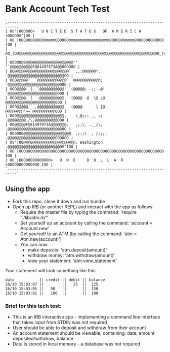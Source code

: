 Bank Account Tech Test
=======================
```
,--------------------------------------------------------------------------.
| OV"|OOOOOO>   U N I T E D  S T A T E S   OF  A M E R I C A   <OOOOOV"|OO |
| OO |OOOOOOOOOOOOmmmmOOOOOOmmmmmmmmmmmmmmmmmmOOOOOOOmmmmOOOOOOOOOOOOO |OO |
| OO_|OO@@@@@@@@@@@@@@@@@@@@@@@@@@@@@@@@@@@@@@@@@@@@@@@@@@@@@@@@@@@@OO_|OO |
| OOOOO@6@@@@@@@@@@@@@@@@@@@@@'"           "`@@@@@@@@@@F@81497973A@@OOOOOO |
| OO@@@@@@@@@@@@@@@@@@@@@@@@`  ,,:@@@@@@*.    `@@@@@@@@@@@@@@@@@@@@@@@@@OO |
| OOO@@@@@' _`@@@@@@@@@@@@@`  W@@@@@@@@@@@;    `@@@@@@@@@@@@@@@@6@@@@@@OOO |
| OOO@@@@' |_ `@@@@@@@@@@@'  (@@@@@;--;;--@'    `@@@@@@@@@@@@@@@@@@@@@@OOO |
| OOO@@@@. |  .@@@@@@@@@@@   (@@@@  @  \@ ;@     @@@@@@@@@@@@@@@@@@@@@@OOO |
| OOO@@@@@,  ,@@@@@@@@@@@@   (@@@@     _\ }@     @@@@@@@@'==`@@@@@@@@@@OOO |
| OOO@@@@@@@@@@@@@@@@@@@@@.    \_@;;; __ ;;     .@@@@@@@@./\,@@@@@@@@@@OOO |
| OO@@@@@F@81497973A@@@@@@@.   ,;;\_ .__/;,    .@@@@@@@@@@@@@@@@@@@@@@@@OO |
| OOOOOO@@@@@@@@@@@@@@@@@@@@@. ,;;;\  , /;;;; .@@@@@@@@@@@@@@@@@@@@@OOOOOO |
| OV"|OO@@@6@@@@@@@@@@@@@@@@@@@. Washington .@@@@@@@@@@@@@@@@@@@6@@@OV"IOO |
| OO |OOOOOOOOOOOOOOOOOOOOOOOOOOOOOOOOOOOOOOOOOOOOOOOOOOOOOOOOOOOOOOOO IOO |
| OO_|OOOOOOOOOOOOOO>   O  N  E     D  O  L  L  A  R   <OOOOOOOOOOOOOO_IOO |
`--------------------------------------------------------------------------'

```
## Using the app

* Fork this repo, clone it down and run bundle
* Open up IRB (or another REPL) and interact with the app as follows:
  - Require the master file by typing the command: 'require "./lib/atm.rb"'
  - Set yourself up an account by calling the command: 'account = Account.new'
  - Get yourself to an ATM (by calling the command: 'atm = Atm.new(account)')
  - You can now:
    - make deposits: 'atm.deposit(amount)'
    - withdraw money: 'atm.withdraw(amount)'
    - view your statement: 'atm.view_statement'

Your statement will look something like this:
```
date           || credit || debit || balance
16/10 15:03:07 ||        ||   25  ||  125
16/10 15:03:05 ||   50   ||       ||  150
16/10 15:03:01 ||   100  ||       ||  100

```

### Brief for this tech test:

* This is an IRB interactive app - implementing a command line interface that takes input from STDIN was not required
* User should be able to deposit and withdraw from their account
* An account statement should be viewable, containing: date, amount deposited/withdraw, balance
* Data is stored in local memory - a database was not required
